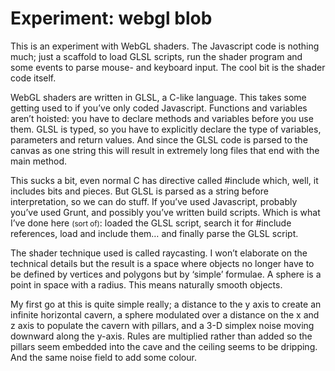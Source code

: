 <!--
  id: 2905
  date: 2015-10-25T07:22:25
  modified: 2017-01-14T13:30:03
  slug: experiment-blob
  type: post
  excerpt: <p>This is an experiment with WebGL shaders. The Javascript code is nothing much; just a scaffold to load GLSL scripts, run the shader program and some events to parse mouse- and keyboard input. The cool bit is the shader code itself.</p>
  categories: code, Javascript
  tags: webgl
  metaKeyword: WebGL
  metaTitle: Blob, a WebGL experiment.
  metaDescription: This is an experiment with WebGL shaders. The Javascript code is nothing much. The cool bit is the shader code itself.
  inCv: 
  inPortfolio: 
  dateFrom: 
  dateTo: 
-->

# Experiment: webgl blob

<p>This is an experiment with WebGL shaders. The Javascript code is nothing much; just a scaffold to load GLSL scripts, run the shader program and some events to parse mouse- and keyboard input. The cool bit is the shader code itself.<br />
<!--more--></p>
<p>WebGL shaders are written in GLSL, a C-like language. This takes some getting used to if you&#8217;ve only coded Javascript. Functions and variables aren&#8217;t hoisted: you have to declare methods and variables before you use them. GLSL is typed, so you have to explicitly declare the type of variables, parameters and return values. And since the GLSL code is parsed to the canvas as one string this will result in extremely long files that end with the main method.</p>
<p>This sucks a bit, even normal C has directive called #include which, well, it includes bits and pieces. But GLSL is parsed  as a string before interpretation, so we can do stuff. If you&#8217;ve used Javascript, probably you&#8217;ve used Grunt, and possibly you&#8217;ve written build scripts. Which is what I&#8217;ve done here <small>(sort of)</small>: loaded the GLSL script, search it for #include references, load and include them&#8230; and finally parse the GLSL script.</p>
<p>The shader technique used is called raycasting. I won&#8217;t elaborate on the technical details but the result is a space where objects no longer have to be defined by vertices and polygons but by &#8216;simple&#8217; formulae. A sphere is a point in space with a radius. This means naturally smooth objects.</p>
<p>My first go at this is quite simple really; a distance to the y axis to create an infinite horizontal cavern, a sphere modulated over a distance on the x and z axis to populate the cavern with pillars, and a 3-D simplex noise moving downward along the y-axis. Rules are multiplied rather than added so the pillars seem embedded into the cave and the ceiling seems to be dripping. And the same noise field to add some colour.</p>
<pre><code data-language="javascript" data-src="/wordpress/wp-content/themes/sjeiti/static/experiment/blob.js"></code></pre>
<pre><code data-language="glsl" data-src="/wordpress/wp-content/themes/sjeiti/static/glsl/blob.glsl"></code></pre>